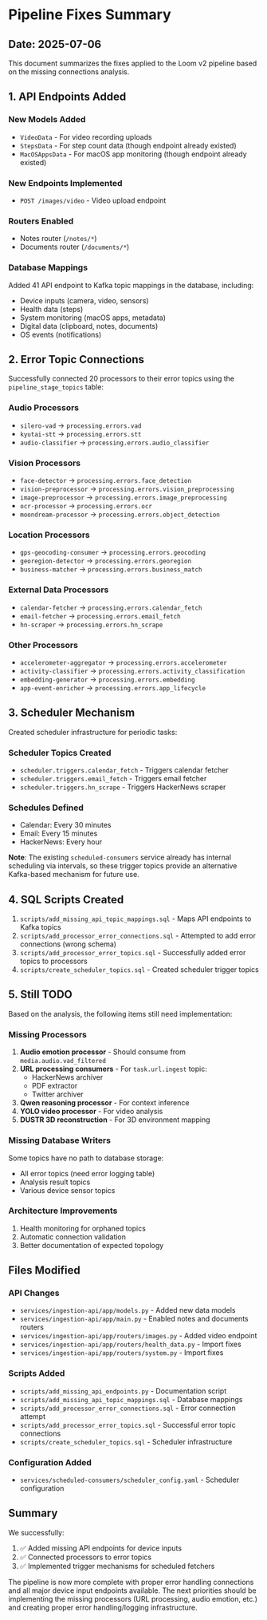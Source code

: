 # Pipeline Fixes Summary

## Date: 2025-07-06

This document summarizes the fixes applied to the Loom v2 pipeline based on the missing connections analysis.

## 1. API Endpoints Added

### New Models Added
- `VideoData` - For video recording uploads
- `StepsData` - For step count data (though endpoint already existed)
- `MacOSAppsData` - For macOS app monitoring (though endpoint already existed)

### New Endpoints Implemented
- `POST /images/video` - Video upload endpoint

### Routers Enabled
- Notes router (`/notes/*`)
- Documents router (`/documents/*`)

### Database Mappings
Added 41 API endpoint to Kafka topic mappings in the database, including:
- Device inputs (camera, video, sensors)
- Health data (steps)
- System monitoring (macOS apps, metadata)
- Digital data (clipboard, notes, documents)
- OS events (notifications)

## 2. Error Topic Connections

Successfully connected 20 processors to their error topics using the `pipeline_stage_topics` table:

### Audio Processors
- `silero-vad` → `processing.errors.vad`
- `kyutai-stt` → `processing.errors.stt`
- `audio-classifier` → `processing.errors.audio_classifier`

### Vision Processors
- `face-detector` → `processing.errors.face_detection`
- `vision-preprocessor` → `processing.errors.vision_preprocessing`
- `image-preprocessor` → `processing.errors.image_preprocessing`
- `ocr-processor` → `processing.errors.ocr`
- `moondream-processor` → `processing.errors.object_detection`

### Location Processors
- `gps-geocoding-consumer` → `processing.errors.geocoding`
- `georegion-detector` → `processing.errors.georegion`
- `business-matcher` → `processing.errors.business_match`

### External Data Processors
- `calendar-fetcher` → `processing.errors.calendar_fetch`
- `email-fetcher` → `processing.errors.email_fetch`
- `hn-scraper` → `processing.errors.hn_scrape`

### Other Processors
- `accelerometer-aggregator` → `processing.errors.accelerometer`
- `activity-classifier` → `processing.errors.activity_classification`
- `embedding-generator` → `processing.errors.embedding`
- `app-event-enricher` → `processing.errors.app_lifecycle`

## 3. Scheduler Mechanism

Created scheduler infrastructure for periodic tasks:

### Scheduler Topics Created
- `scheduler.triggers.calendar_fetch` - Triggers calendar fetcher
- `scheduler.triggers.email_fetch` - Triggers email fetcher
- `scheduler.triggers.hn_scrape` - Triggers HackerNews scraper

### Schedules Defined
- Calendar: Every 30 minutes
- Email: Every 15 minutes
- HackerNews: Every hour

**Note**: The existing `scheduled-consumers` service already has internal scheduling via intervals, so these trigger topics provide an alternative Kafka-based mechanism for future use.

## 4. SQL Scripts Created

1. `scripts/add_missing_api_topic_mappings.sql` - Maps API endpoints to Kafka topics
2. `scripts/add_processor_error_connections.sql` - Attempted to add error connections (wrong schema)
3. `scripts/add_processor_error_topics.sql` - Successfully added error topics to processors
4. `scripts/create_scheduler_topics.sql` - Created scheduler trigger topics

## 5. Still TODO

Based on the analysis, the following items still need implementation:

### Missing Processors
1. **Audio emotion processor** - Should consume from `media.audio.vad_filtered`
2. **URL processing consumers** - For `task.url.ingest` topic:
   - HackerNews archiver
   - PDF extractor
   - Twitter archiver
3. **Qwen reasoning processor** - For context inference
4. **YOLO video processor** - For video analysis
5. **DUSTR 3D reconstruction** - For 3D environment mapping

### Missing Database Writers
Some topics have no path to database storage:
- All error topics (need error logging table)
- Analysis result topics
- Various device sensor topics

### Architecture Improvements
1. Health monitoring for orphaned topics
2. Automatic connection validation
3. Better documentation of expected topology

## Files Modified

### API Changes
- `services/ingestion-api/app/models.py` - Added new data models
- `services/ingestion-api/app/main.py` - Enabled notes and documents routers
- `services/ingestion-api/app/routers/images.py` - Added video endpoint
- `services/ingestion-api/app/routers/health_data.py` - Import fixes
- `services/ingestion-api/app/routers/system.py` - Import fixes

### Scripts Added
- `scripts/add_missing_api_endpoints.py` - Documentation script
- `scripts/add_missing_api_topic_mappings.sql` - Database mappings
- `scripts/add_processor_error_connections.sql` - Error connection attempt
- `scripts/add_processor_error_topics.sql` - Successful error topic connections
- `scripts/create_scheduler_topics.sql` - Scheduler infrastructure

### Configuration Added
- `services/scheduled-consumers/scheduler_config.yaml` - Scheduler configuration

## Summary

We successfully:
1. ✅ Added missing API endpoints for device inputs
2. ✅ Connected processors to error topics
3. ✅ Implemented trigger mechanisms for scheduled fetchers

The pipeline is now more complete with proper error handling connections and all major device input endpoints available. The next priorities should be implementing the missing processors (URL processing, audio emotion, etc.) and creating proper error handling/logging infrastructure.
